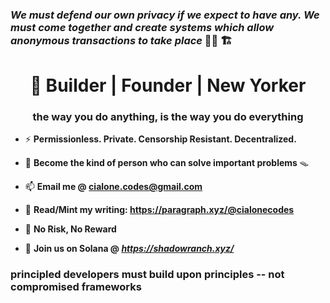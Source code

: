 ### *We must defend our own privacy if we expect to have any. We must come together and create systems which allow anonymous transactions to take place*  🏴‍☠️ 🏗️


<h1 align="center"> 💾 Builder | Founder | New Yorker </h1>
<h3 align="center">the way you do anything, is the way you do everything</h3> 

- ⚡ **Permissionless. Private. Censorship Resistant. Decentralized.** 

- :ninja: **Become the kind of person who can solve important problems** 🪤

- 📫 **Email me @ cialone.codes@gmail.com**

- 📄 **Read/Mint my writing: https://paragraph.xyz/@cialonecodes**
  
- :game_die: **No Risk, No Reward**

- :test_tube:   **Join us on Solana  @ *https://shadowranch.xyz/***

<h3 align="left">principled developers must build upon principles -- not compromised frameworks</h3>


